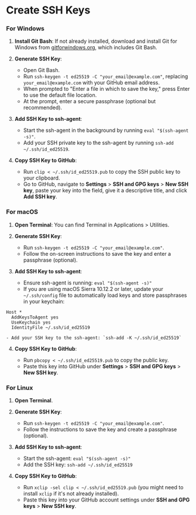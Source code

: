 # Create SSH Keys

### For Windows

1. **Install Git Bash**: If not already installed, download and install Git for Windows from [gitforwindows.org](https://gitforwindows.org/), which includes Git Bash.
    
2. **Generate SSH Key**:
    
    - Open Git Bash.
    - Run `ssh-keygen -t ed25519 -C "your_email@example.com"`, replacing `your_email@example.com` with your GitHub email address.
    - When prompted to "Enter a file in which to save the key," press Enter to use the default file location.
    - At the prompt, enter a secure passphrase (optional but recommended).
      
3. **Add SSH Key to ssh-agent**:
    
    - Start the ssh-agent in the background by running `eval "$(ssh-agent -s)"`.
    - Add your SSH private key to the ssh-agent by running `ssh-add ~/.ssh/id_ed25519`.
      
4. **Copy SSH Key to GitHub**:
    
    - Run `clip < ~/.ssh/id_ed25519.pub` to copy the SSH public key to your clipboard.
    - Go to GitHub, navigate to **Settings** > **SSH and GPG keys** > **New SSH key**, paste your key into the field, give it a descriptive title, and click **Add SSH key**.

### For macOS

1. **Open Terminal**: You can find Terminal in Applications > Utilities.
    
2. **Generate SSH Key**:
    
    - Run `ssh-keygen -t ed25519 -C "your_email@example.com"`.
    - Follow the on-screen instructions to save the key and enter a passphrase (optional).
      
3. **Add SSH Key to ssh-agent**:
    
    - Ensure ssh-agent is running: `eval "$(ssh-agent -s)"`
    - If you are using macOS Sierra 10.12.2 or later, update your `~/.ssh/config` file to automatically load keys and store passphrases in your keychain:
      
```
Host *   
  AddKeysToAgent yes   
  UseKeychain yes   
  IdentityFile ~/.ssh/id_ed25519
```
        
    - Add your SSH key to the ssh-agent: `ssh-add -K ~/.ssh/id_ed25519`
      
4. **Copy SSH Key to GitHub**:
    
    - Run `pbcopy < ~/.ssh/id_ed25519.pub` to copy the public key.
    - Paste this key into GitHub under **Settings** > **SSH and GPG keys** > **New SSH key**.

### For Linux

1. **Open Terminal**.
    
2. **Generate SSH Key**:
    - Run `ssh-keygen -t ed25519 -C "your_email@example.com"`.
    - Follow the instructions to save the key and create a passphrase (optional).
      
3. **Add SSH Key to ssh-agent**:
    
    - Start the ssh-agent: `eval "$(ssh-agent -s)"`
    - Add the SSH key: `ssh-add ~/.ssh/id_ed25519`
      
4. **Copy SSH Key to GitHub**:
    
    - Run `xclip -sel clip < ~/.ssh/id_ed25519.pub` (you might need to install `xclip` if it's not already installed).
    - Paste this key into your GitHub account settings under **SSH and GPG keys** > **New SSH key**.